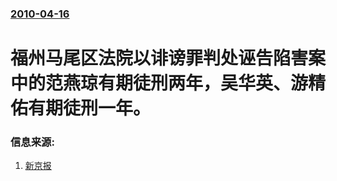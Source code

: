 ### [2010-04-16](/news/2010/04/16/index.md)

##### 
#  福州马尾区法院以诽谤罪判处诬告陷害案中的范燕琼有期徒刑两年，吴华英、游精佑有期徒刑一年。




### 信息来源:

1. [新京报](http://news.sina.com.cn/s/2010-04-17/022720091352.shtml)
